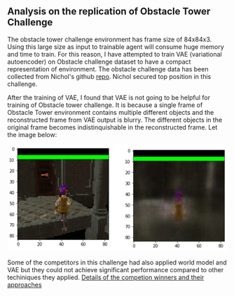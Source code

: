 ## Analysis on the replication of Obstacle Tower Challenge


The obstacle tower challenge environment has frame size of 84x84x3. Using this large size as input to trainable agent will consume huge memory and time to train. For this reason, I have attempted to train VAE (variational autoencoder) on Obstacle challenge dataset to have a compact representation of environment. The obstacle challenge data has been collected from Nichol's github [repo](https://github.com/unixpickle/obs-tower2). Nichol secured top position in this challenge.

After the training of VAE, I found that VAE is not going to be helpful for training of Obstacle tower challenge. It is because a single frame of Obstacle Tower environment contains multiple different objects and the reconstructed frame from VAE output is blurry. The different objects in the original frame becomes indistinquishable in the reconstructed frame. Let the image below:

![VAE image](/images/analysis_obstacle/obstacle_vae.gif)

Some of the competitors in this challenge had also applied world model and VAE but they could not achieve significant performance compared to other techiniques they applied. [Details of the competion winners and their approaches](https://blogs.unity3d.com/2019/08/07/announcing-the-obstacle-tower-challenge-winners-and-open-source-release/)
